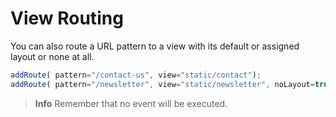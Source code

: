 # View Routing

You can also route a URL pattern to a view with its default or assigned layout or none at all.  

```js
addRoute( pattern="/contact-us", view="static/contact");
addRoute( pattern="/newsletter", view="static/newsletter", noLayout=true );
```

> **Info** Remember that no event will be executed.